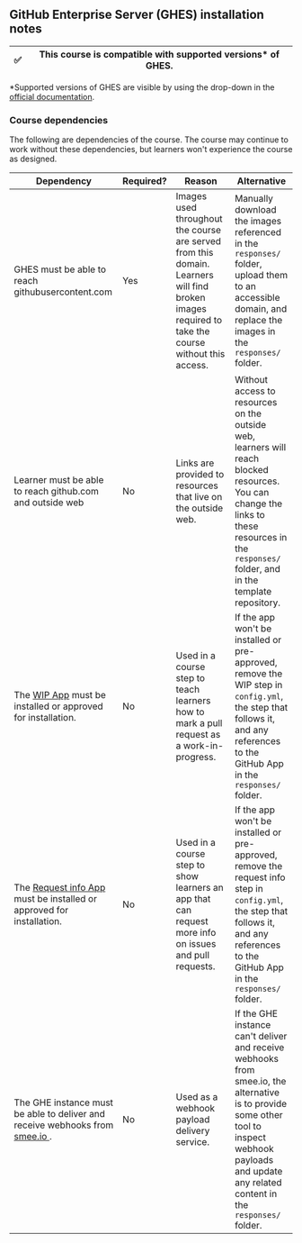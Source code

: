 ## GitHub Enterprise Server (GHES) installation notes

✅ | This course is compatible with supported versions* of GHES.
--- | ---

*Supported versions of GHES are visible by using the drop-down in the [official documentation](https://help.github.com/enterprise/).

### Course dependencies

The following are dependencies of the course. The course may continue to work without these dependencies, but learners won't experience the course as designed.

| Dependency                                                                                                               | Required? | Reason                                                                                                                                           | Alternative                                                                                                                                                                                    |
|--------------------------------------------------------------------------------------------------------------------------|-----------|--------------------------------------------------------------------------------------------------------------------------------------------------|------------------------------------------------------------------------------------------------------------------------------------------------------------------------------------------------|
| GHES must be able to reach githubusercontent.com                                                                         | Yes       | Images used throughout the course are served from this domain. Learners will find broken images required to take the course without this access. | Manually download the images referenced in the `responses/` folder, upload them to an accessible domain, and replace the images in the `responses/` folder.                                    |
| Learner must be able to reach github.com and outside web                                                                 | No        | Links are provided to resources that live on the outside web.                                                                                    | Without access to resources on the outside web, learners will reach blocked resources. You can change the links to these resources in the `responses/` folder, and in the template repository. |
| The [WIP App](https://github.com/apps/wip) must be installed or approved for installation. | No        | Used in a course step to teach learners how to mark a pull request as a work-in-progress.                                                                        | If the app won't be installed or pre-approved, remove the WIP step in `config.yml`, the step that follows it, and any references to the GitHub App in the `responses/` folder.     |
| The [Request info App](https://github.com/apps/request-info) must be installed or approved for installation. | No        | Used in a course step to show learners an app that can request more info on issues and pull requests.                                                                        | If the app won't be installed or pre-approved, remove the request info step in `config.yml`, the step that follows it, and any references to the GitHub App in the `responses/` folder.     |
| The GHE instance must be able to deliver and receive webhooks from [smee.io ](https://github.com/probot/smee.io). | No        | Used as a webhook payload delivery service.                                                                        | If the GHE instance can't deliver and receive webhooks from smee.io, the alternative is to provide some other tool to inspect webhook payloads and update any related content in the `responses/` folder.     |
